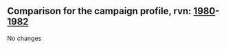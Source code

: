 ## Comparison for the campaign profile, rvn: [1980](https://github.com/PRO100KatYT/FortniteProfileRevisions/tree/main/profiles/campaign/1980%20campaign.json)-[1982](https://github.com/PRO100KatYT/FortniteProfileRevisions/tree/main/profiles/campaign/1982%20campaign.json)

No changes
